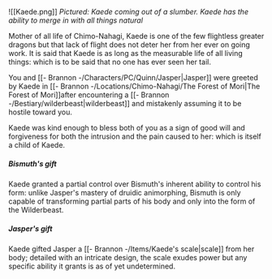 ![[Kaede.png]]
*Pictured: Kaede coming out of a slumber. Kaede has the ability to merge in with all things natural*

Mother of all life of Chimo-Nahagi, Kaede is one of the few flightless greater dragons but that lack of flight does not deter her from her ever on going work. It is said that Kaede is as long as the measurable life of all living things: which is to be said that no one has ever seen her tail.

You and [[- Brannon -/Characters/PC/Quinn/Jasper|Jasper]] were greeted by Kaede in [[- Brannon -/Locations/Chimo-Nahagi/The Forest of Mori|The Forest of Mori]]after encountering a [[- Brannon -/Bestiary/wilderbeast|wilderbeast]] and mistakenly assuming it to be hostile toward you. 

Kaede was kind enough to bless both of you as a sign of good will and forgiveness for both the intrusion and the pain caused to her: which is itself a child of Kaede.

##### Bismuth's gift

Kaede granted a partial control over Bismuth's inherent ability to control his form: unlike Jasper's mastery of druidic animorphing, Bismuth is only capable of transforming partial parts of his body and only into the form of the Wilderbeast.

##### Jasper's gift

Kaede gifted Jasper a [[- Brannon -/Items/Kaede's scale|scale]] from her body; detailed with an intricate design, the scale exudes power but any specific ability it grants is as of yet undetermined.
